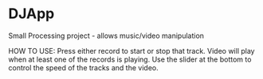 DJApp
=====

Small Processing project - allows music/video manipulation

HOW TO USE:
Press either record to start or stop that track. Video will play when at least one of the records is playing. 
Use the slider at the bottom to control the speed of the tracks and the video.
